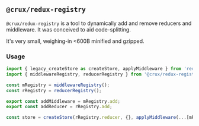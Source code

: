 ## `@crux/redux-registry`

`@crux/redux-registry` is a tool to dynamically add and remove reducers and middleware. It was conceived to aid code-splitting.

It's very small, weighing-in <600B minified and gzipped.

### Usage

```ts
import { legacy_createStore as createStore, applyMiddleware } from 'redux';
import { middlewareRegistry, reducerRegistry } from '@crux/redux-registry';

const mRegistry = middlewareRegistry();
const rRegistry = reducerRegistry();

export const addMiddleware = mRegistry.add;
export const addReducer = rRegistry.add;

const store = createStore(rRegistry.reducer, {}, applyMiddleware(...[mRegistry.middleware]));
```